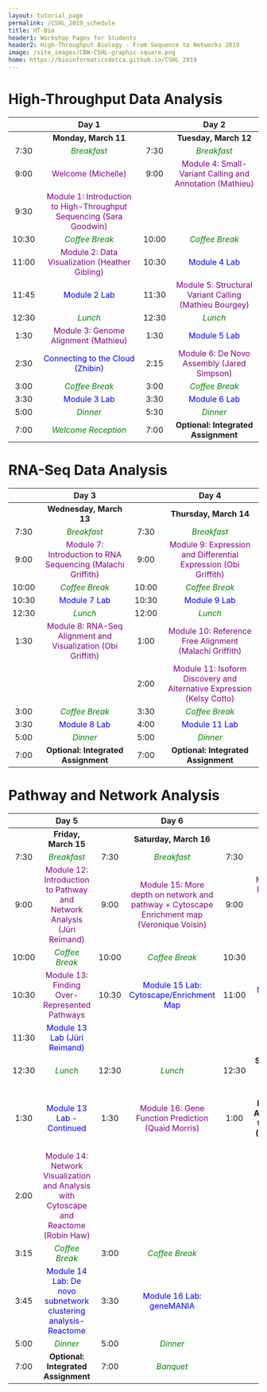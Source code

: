 ```yaml
---
layout: tutorial_page
permalink: /CSHL_2019_schedule
title: HT-Bio
header1: Workshop Pages for Students
header2: High-Throughput Biology - From Sequence to Networks 2019
image: /site_images/CBW-CSHL-graphic-square.png
home: https://bioinformaticsdotca.github.io/CSHL_2019
---
```


# High-Throughput Data Analysis

| | **Day 1** | | **Day 2** |
| :---: | :---: | :---: | :---: |
| | **Monday, March 11** | | **Tuesday, March 12** |
| 7:30 | <font color="green">*Breakfast*</font> | 7:30 | <font color="green">*Breakfast*</font> |
| 9:00 | <font color="purple">Welcome (Michelle)</font> | 9:00 | <font color="purple">Module 4: Small-Variant Calling and Annotation (Mathieu)</font> |
| 9:30 | <font color="purple">Module 1: Introduction to High-Throughput Sequencing (Sara Goodwin)</font> | | |
| 10:30 | <font color="green">*Coffee Break*</font> | 10:00 | <font color="green">*Coffee Break*</font> |
| 11:00 | <font color="purple">Module 2: Data Visualization (Heather Gibling) </font> | 10:30 | <font color="blue">Module 4 Lab</font> |
| 11:45 | <font color="blue">Module 2 Lab</font> | 11:30 | <font color="purple">Module 5: Structural Variant Calling (Mathieu Bourgey)</font> |
| 12:30 | <font color="green">*Lunch*</font> | 12:30 | <font color="green">*Lunch*</font> |
| 1:30 | <font color="purple">Module 3: Genome Alignment (Mathieu) </font> | 1:30 | <font color="blue">Module 5 Lab</font> |
| 2:30 | <font color="blue">Connecting to the Cloud (Zhibin)</font> | 2:15 | <font color="purple">Module 6: De Novo Assembly (Jared Simpson)</font> |
| 3:00 | <font color="green">*Coffee Break*</font> | 3:00 | <font color="green">*Coffee Break*</font> |
| 3:30 | <font color="blue">Module 3 Lab</font> | 3:30 | <font color="blue">Module 6 Lab</font> |
| 5:00 | <font color="green">*Dinner*</font> | 5:30 | <font color="green">*Dinner*</font> |
| 7:00 | <font color="green">*Welcome Reception*</font> | 7:00 | **Optional: Integrated Assignment** |

# RNA-Seq Data Analysis

| | **Day 3** | | **Day 4** |
| :---: | :---: | :---: | :---: |
| | **Wednesday, March 13** | | **Thursday, March 14** |
| 7:30 | <font color="green">*Breakfast*</font> | 7:30 | <font color="green">*Breakfast*</font> |
| 9:00 | <font color="purple">Module 7: Introduction to RNA Sequencing (Malachi Griffith)</font> | 9:00 | <font color="purple">Module 9: Expression and Differential Expression (Obi Griffith)</font> |
| 10:00 | <font color="green">*Coffee Break*</font> | 10:00 | <font color="green">*Coffee Break*</font> |
| 10:30 |  <font color="blue">Module 7 Lab</font> | 10:30 |  <font color="blue">Module 9 Lab</font> |
| 12:30 | <font color="green">*Lunch*</font> | 12:00 | <font color="green">*Lunch*</font> |
| 1:30 |  <font color="purple">Module 8: RNA-Seq Alignment and Visualization (Obi Griffith)</font> | 1:00 | <font color="purple">Module 10: Reference Free Alignment (Malachi Griffith)</font> |
| | | 2:00 | <font color="purple">Module 11: Isoform Discovery and Alternative Expression (Kelsy Cotto)</font> |
| 3:00 | <font color="green">*Coffee Break*</font> | 3:30 | <font color="green">*Coffee Break*</font> |
| 3:30 |  <font color="blue">Module 8 Lab</font> | 4:00 | <font color="blue">Module 11 Lab</font> |
| 5:00 | <font color="green">*Dinner*</font> | 5:00 | <font color="green">*Dinner*</font> |
| 7:00 | **Optional: Integrated Assignment** | 7:00 | **Optional: Integrated Assignment** |

# Pathway and Network Analysis

| | **Day 5** | | **Day 6** | | **Day 7** |
| :---: | :---: | :---: | :---: | :---: | :---: |
| | **Friday, March 15** | | **Saturday, March 16** | | **Sunday, March 17** |
| 7:30 | <font color="green">*Breakfast*</font> | 7:30 | <font color="green">*Breakfast*</font> | 7:30 | <font color="green">*Breakfast*</font> |
| 9:00 | <font color="purple">Module 12: Introduction to Pathway and Network Analysis (Jüri Reimand)</font> | 9:00 | <font color="purple">Module 15: More depth on network and pathway + Cytoscape Enrichment map (Veronique Voisin)</font> | 9:00 | <font color="purple">Module 17: Regulatory Network Analysis (Michael Hoffman)</font> |
| 10:00 | <font color="green">*Coffee Break*</font> | 10:00 | <font color="green">*Coffee Break*</font> | 10:30 | <font color="green">*Coffee Break*</font> |
| 10:30 | <font color="purple">Module 13: Finding Over-Represented Pathways</font> | 10:30 | <font color="blue">Module 15 Lab: Cytoscape/Enrichment Map</font> | 11:00 |  <font color="blue">Module 17 Lab</font> |
| 11:30 | <font color="blue">Module 13 Lab (Jüri Reimand)</font> | | | | |
| 12:30 | <font color="green">*Lunch*</font> | 12:30 | <font color="green">*Lunch*</font> | 12:30 | **Survey and Closing Remarks** |
| 1:30 | <font color="blue">Module 13 Lab - Continued</font> | 1:30 | <font color="purple">Module 16: Gene Function Prediction (Quaid Morris)</font> | 1:00 | **Optional: Integrated Assignment to 3:00pm (Veronique Voisin)** |
| 2:00 | <font color="purple">Module 14:  Network Visualization and Analysis with Cytoscape and Reactome (Robin Haw)</font> | | |  | |
| 3:15 | <font color="green">*Coffee Break*</font> | 3:00 | <font color="green">*Coffee Break*</font> | | |
| 3:45 | <font color="blue">Module 14 Lab: De novo subnetwork clustering analysis- Reactome</font> | 3:30 | <font color="blue">Module 16 Lab: geneMANIA</font> | | |
| 5:00 | <font color="green">*Dinner*</font> | 5:00 | <font color="green">*Dinner*</font> | | |
| 7:00 | **Optional: Integrated Assignment** | 7:00 | <font color="green">*Banquet*</font> | | |


